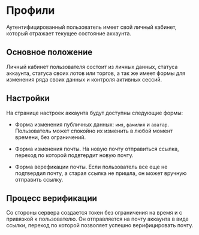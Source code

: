 # Профили

Аутентифицированный пользователь имеет свой личный кабинет, который отражает текущее состояние аккаунта.

## Основное положение

Личный кабинет пользователя состоит из личных данных, статуса аккаунта, статуса своих лотов или торгов, а так же имеет формы для изменения ряда своих данных и контроля активных сессий.

## Настройки

На странице настроек аккаунта будут доступны следующие формы:

- Форма изменения публичных данных: `имя`, `фамилия` и `аватар`. Пользователь может спокойно их изменить в любой момент времени, без ограничений.

- Форма изменения почты. На новую почту отправиться ссылка, переход по которой подвтердит новую почту.

- Форма верефикации почты. Если пользователь все еще не подтвердил почту, а старая ссылка не пришла, он может вручную отправить ссылку.

## Процесс верификации

Со стороны сервера создается токен без ограничения на время и с привязкой к пользователю. Он отправляется на почту аккаунта в виде ссылки, переход по которой позволяет успешно верифицировать почту.

